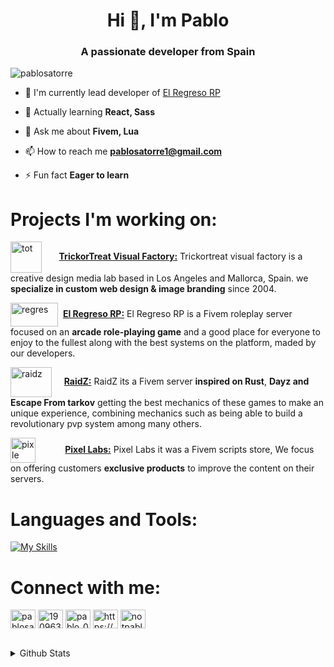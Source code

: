 <h1 align="center">Hi 👋, I'm Pablo</h1>
<h3 align="center">A passionate developer from Spain</h3>

<p align="left"> <img src="https://komarev.com/ghpvc/?username=pablosatorre&label=Profile%20views&color=0e75b6&style=flat" alt="pablosatorre" /> </p>

- 🔭 I'm currently lead developer of [El Regreso RP](https://elregresorp.es/)

- 🌱 Actually learning **React, Sass**

- 💬 Ask me about **Fivem, Lua**

- 📫 How to reach me **pablosatorre1@gmail.com**

- ⚡ Fun fact **Eager to learn**


# Projects I'm working on:
<p align="left">
  
<img align="center" src="https://trickortreatvisualfactory.com/pablo/api/proyects/roundedtot.png" alt="tot" height="50" width="50" /> &nbsp;&nbsp;&nbsp;&nbsp;&nbsp; [**TrickorTreat Visual Factory:**](https://trickortreatvisualfactory.com/) Trickortreat visual factory is a creative design media lab based in Los Angeles and Mallorca, Spain.
we **specialize in custom web design & image branding** since 2004.
  
<img align="center" src="https://trickortreatvisualfactory.com/pablo/api/proyects/regreso.png" alt="regres" height="38" width="76" /> &nbsp;[**El Regreso RP:**](https://elregresorp.es/) El Regreso RP is a Fivem roleplay server focused on an **arcade role-playing game** and a good place for everyone to enjoy to the
 fullest along with the best systems on the platform, maded by our developers.
  
<img align="center" src="https://trickortreatvisualfactory.com/pablo/api/proyects/raidz.png" alt="raidz" height="48" width="66" />&nbsp;&nbsp;&nbsp;&nbsp; [**RaidZ:**](https://discord.gg/el-regreso-rp-885281012555341844) RaidZ its a Fivem server **inspired on Rust**, **Dayz and Escape From tarkov** getting the best mechanics of these
games to make an unique experience, combining mechanics such as being able to build a revolutionary pvp system among many others.
  
<img align="center" src="https://trickortreatvisualfactory.com/pablo/api/proyects/pixel.png" alt="pixle" height="40" width="40" />&nbsp;&nbsp;&nbsp;&nbsp;&nbsp;&nbsp;&nbsp;&nbsp;&nbsp;&nbsp;&nbsp; [**Pixel Labs:**](https://pixel-labs.tebex.io/) Pixel Labs it was a Fivem scripts store, We focus on offering customers **exclusive products** to improve the content on their servers.

</p>

# Languages and Tools:
[![My Skills](https://skillicons.dev/icons?i=html,css,php,js,ts,react,nuxt,sass,lua,mysql,figma,xd,pr&perline=10)](https://skillicons.dev)

# Connect with me:
<p align="left">
<a href="https://twitter.com/pablosatorre1" target="blank"><img align="center" src="https://raw.githubusercontent.com/rahuldkjain/github-profile-readme-generator/master/src/images/icons/Social/twitter.svg" alt="pablosatorre1" height="30" width="40" /></a>
<a href="https://es.stackoverflow.com/users/285151/pablosatorre" target="blank"><img align="center" src="https://raw.githubusercontent.com/rahuldkjain/github-profile-readme-generator/master/src/images/icons/Social/stack-overflow.svg" alt="19096364" height="30" width="40" /></a>
<a href="https://instagram.com/pablo_03_cg" target="blank"><img align="center" src="https://raw.githubusercontent.com/rahuldkjain/github-profile-readme-generator/master/src/images/icons/Social/instagram.svg" alt="pablo_03_cg" height="30" width="40" /></a>
<a href="https://discord.gg/https://discord.gg/elregresorp" target="blank"><img align="center" src="https://raw.githubusercontent.com/rahuldkjain/github-profile-readme-generator/master/src/images/icons/Social/discord.svg" alt="https://discord.gg/elregresorp" height="30" width="40" /></a>
<a href="https://www.youtube.com/@not_pablo_5554" target="blank"><img align="center" src="https://raw.githubusercontent.com/rahuldkjain/github-profile-readme-generator/master/src/images/icons/Social/youtube.svg" alt="notpablo" height="30" width="40" /></a>
</p>

<br>
<details>
  <summary>Github Stats</summary>
  
  <a href="#">![Github stats](https://github-readme-stats-sand-seven-52.vercel.app/api?username=pablosatorre&theme=blueberry&count_private=true&hide_border=true&line_height=20)</a>
  <a href="#">![Top Langs](https://github-readme-stats-sand-seven-52.vercel.app/api/top-langs/?username=pablosatorre&layout=compact&theme=blueberry&count_private=true&hide_border=true)</a>
</details>
